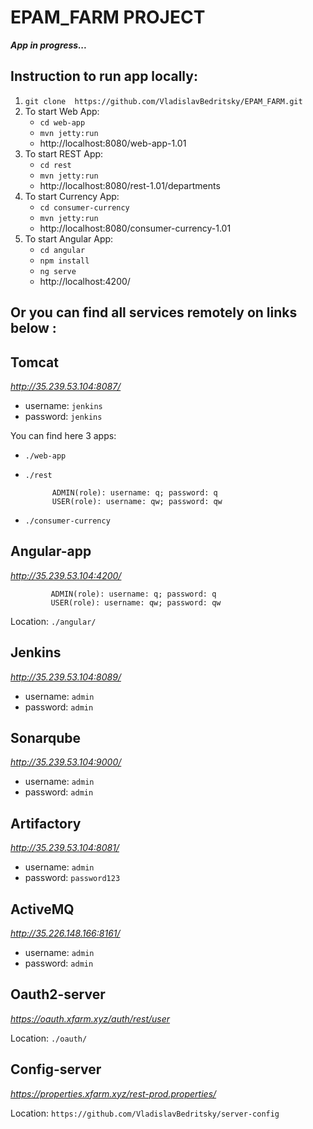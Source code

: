 # EPAM_FARM PROJECT

_**App in progress...**_

## Instruction to run app locally:
   1) `git clone  https://github.com/VladislavBedritsky/EPAM_FARM.git`
   2) To start Web App:
      * `cd web-app`
      * `mvn jetty:run`
      * http://localhost:8080/web-app-1.01
   3) To start REST App:
      * `cd rest`
      * `mvn jetty:run`
      * http://localhost:8080/rest-1.01/departments   
   4) To start Currency App:
      * `cd consumer-currency`
      * `mvn jetty:run`
      * http://localhost:8080/consumer-currency-1.01
   5) To start Angular App:
      * `cd angular`
      * `npm install`
      * `ng serve` 
      *  http://localhost:4200/ 
 ## Or you can find all services remotely on links below :  

 ## Tomcat 
 _http://35.239.53.104:8087/_
 * username: `jenkins`
 * password: `jenkins`

You can find here 3 apps:
 * `./web-app`
 * `./rest`
           
             ADMIN(role): username: q; password: q
             USER(role): username: qw; password: qw
 * `./consumer-currency`

## Angular-app
_http://35.239.53.104:4200/_
             
             ADMIN(role): username: q; password: q
             USER(role): username: qw; password: qw
   
 Location: `./angular/`
 
## Jenkins
_http://35.239.53.104:8089/_
* username: `admin`
* password: `admin`

## Sonarqube
_http://35.239.53.104:9000/_
* username: `admin`
* password: `admin`

## Artifactory
_http://35.239.53.104:8081/_
* username: `admin`
* password: `password123`

## ActiveMQ
_http://35.226.148.166:8161/_
* username: `admin`
* password: `admin`

## Oauth2-server
_https://oauth.xfarm.xyz/auth/rest/user_
   
Location: `./oauth/`

## Config-server
_https://properties.xfarm.xyz/rest-prod.properties/_
   
Location: `https://github.com/VladislavBedritsky/server-config`

 
 